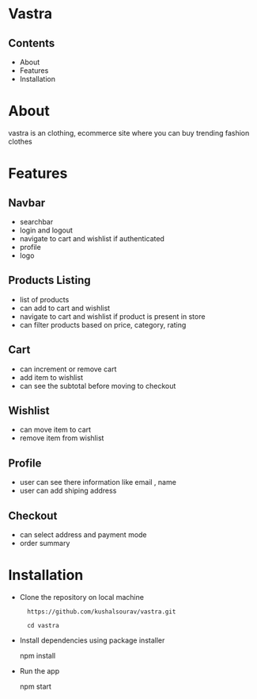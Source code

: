 # Vastra

## Contents
* About
* Features
* Installation


# About 

  vastra is an clothing, ecommerce site where you can buy trending fashion clothes

# Features

## Navbar 

 - searchbar
 - login and logout
 - navigate to cart and wishlist if authenticated
 - profile
 - logo
 
## Products Listing

 - list of products
 - can add to cart and wishlist
 - navigate to cart and wishlist if product is present in store
 - can filter products based on price, category, rating

## Cart

 - can increment or remove cart 
 - add item to wishlist
 - can see the subtotal before moving to checkout

## Wishlist

 - can move item to cart 
 - remove item from wishlist

## Profile
 
 - user can see there information like email , name
 - user can add shiping address
 
## Checkout
  
  - can select address and payment mode
  - order summary
  
  
# Installation
   * Clone the repository on local machine
   
           https://github.com/kushalsourav/vastra.git
           
           cd vastra
   * Install dependencies using package installer
        <p> npm install </p>
     
   * Run the app
         <p>npm start</p>

 
  
